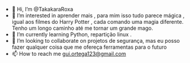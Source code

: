 - 👋 Hi, I’m @TakakaraRoxa
- 👀 I’m interested in aprender mais , para mim isso tudo parece mágica , igual aos filmes do Harry Potter , cada comando uma magia diferente. Tenho um longo caminho até me tornar um grande mago.
- 🌱 I’m currently learning  Python,  repartição linux .
- 💞️ I’m looking to collaborate on  projetos de segurança, mas eu posso fazer qualquer coisa que me ofereça ferramentas para o futuro
- 📫 How to reach me  gui.ortega123@gmail.com

<!---
TakakaraRoxa/TakakaraRoxa is a ✨ special ✨ repository because its `README.md` (this file) appears on your GitHub profile.
You can click the Preview link to take a look at your changes.
--->
